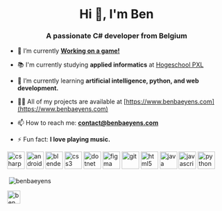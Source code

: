 <h1 align="center">Hi 👋, I'm Ben</h1>
<h3 align="center">A passionate C# developer from Belgium</h3>

- 💼 I’m currently [**Working on a game!**](https://github.com/BenBaeyens/BridgeBuilder)

- 📚 I'm currently studying **applied informatics** at [Hogeschool PXL](https://www.pxl.be/)

- 🌱 I’m currently learning **artificial intelligence, python, and web development.**

- 👨‍💻 All of my projects are available at [https://www.benbaeyens.com](https://www.benbaeyens.com)

- 📫 How to reach me: [**contact@benbaeyens.com**](mailto:contact@benbaeyens.com)

- ⚡ Fun fact: **I love playing music.**

<p align="left"> <img src="https://devicons.github.io/devicon/devicon.git/icons/csharp/csharp-original.svg" alt="csharp" width="40" height="40"/>
  <img src="https://devicons.github.io/devicon/devicon.git/icons/android/android-original-wordmark.svg" alt="android" width="40" height="40"/> <img src="https://download.blender.org/branding/community/blender_community_badge_white.svg" alt="blender" width="40" height="40"/> <img src="https://devicons.github.io/devicon/devicon.git/icons/css3/css3-original-wordmark.svg" alt="css3" width="40" height="40"/> <img src="https://devicons.github.io/devicon/devicon.git/icons/dot-net/dot-net-original-wordmark.svg" alt="dotnet" width="40" height="40"/> <img src="https://www.vectorlogo.zone/logos/figma/figma-icon.svg" alt="figma" width="40" height="40"/> <img src="https://www.vectorlogo.zone/logos/git-scm/git-scm-icon.svg" alt="git" width="40" height="40"/> <img src="https://devicons.github.io/devicon/devicon.git/icons/html5/html5-original-wordmark.svg" alt="html5" width="40" height="40"/> <img src="https://devicons.github.io/devicon/devicon.git/icons/java/java-original-wordmark.svg" alt="java" width="40" height="40"/> <img src="https://devicons.github.io/devicon/devicon.git/icons/javascript/javascript-original.svg" alt="javascript" width="40" height="40"/> <img src="https://devicons.github.io/devicon/devicon.git/icons/python/python-original.svg" alt="python" width="40" height="40"/></p><p>&nbsp;<img align="center" src="https://github-readme-stats.vercel.app/api?username=benbaeyens&show_icons=true" alt="benbaeyens" /></p>

<p align="left">
<a href="https://linkedin.com/in/ben baeyens" target="blank"><img align="center" src="https://cdn.jsdelivr.net/npm/simple-icons@3.0.1/icons/linkedin.svg" alt="ben baeyens" height="30" width="30" /></a>
</p>
